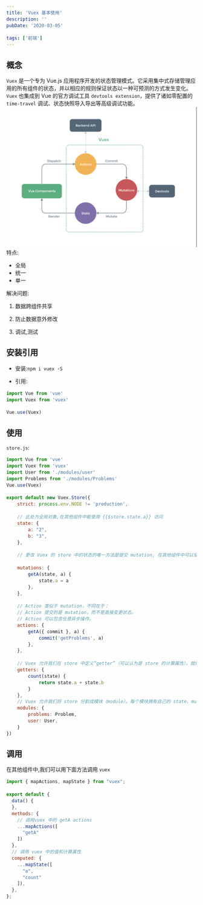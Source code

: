 ```yaml
---
title: 'Vuex 基本使用'
description: ''
pubDate: '2020-03-05'

tags: ['前端']
---
```



## 概念


`Vuex` 是一个专为 Vue.js 应用程序开发的状态管理模式。它采用集中式存储管理应用的所有组件的状态，并以相应的规则保证状态以一种可预测的方式发生变化。`Vuex` 也集成到 Vue 的官方调试工具 `devtools extension`，提供了诸如零配置的 `time-travel` 调试、状态快照导入导出等高级调试功能。
![](https://raw.githubusercontent.com/Moking1997/NotePhoto/master/20200305110031.png)
特点:
- 全局 
- 统一 
- 单一

解决问题:
1. 数据跨组件共享

2. 防止数据意外修改

3. 调试,测试
## 安装引用
- 安装:`npm i vuex -S`

- 引用:

```js
import Vue from 'vue'
import Vuex from 'vuex'

Vue.use(Vuex)
```

## 使用
`store.js`:
```js
import Vue from 'vue'
import Vuex from 'vuex'
import User from './modules/user'
import Problems from './modules/Problems'
Vue.use(Vuex)

export default new Vuex.Store({
    strict: process.env.NODE != 'production',

    // 此处为全局对象,在其他组件中能使用 {{$store.state.a}} 访问
    state: {
        a: "2",
        b: "3",
    },

    // 更改 Vuex 的 store 中的状态的唯一方法是提交 mutation, 在其他组件中可以使用 store.commit('increment') 来调用

    mutations: {
        getA(state, a) {
            state.a = a
        },
    },

    // Action 类似于 mutation，不同在于：
    // Action 提交的是 mutation，而不是直接变更状态。
    // Action 可以包含任意异步操作。
    actions: {
        getA({ commit }, a) {
            commit('getProblems', a)
        },
    },

    // Vuex 允许我们在 store 中定义“getter”（可以认为是 store 的计算属性）。就像计算属性一样，getter 的返回值会根据它的依赖被缓存起来，且只有当它的依赖值发生了改变才会被重新计算。
    getters: {
        count(state) {
            return state.a + state.b
        }
    },
    // Vuex 允许我们将 store 分割成模块（module）。每个模块拥有自己的 state、mutation、action、getter、甚至是嵌套子模块——从上至下进行同样方式的分割：
    modules: {
        problems: Problem,
        user: User,
    }
})

```

## 调用
在其他组件中,我们可以用下面方法调用 `vuex`
```js
import { mapActions, mapState } from "vuex";

export default {
  data() {
  },
  methods: {
    // 调用vuex 中的 getA actions
    ...mapActions([
      "getA"
    ])
  },
  // 调用 vuex 中的值和计算属性
  computed: {
    ...mapState([
      "a",
      "count"
    ]),
  },
};
```